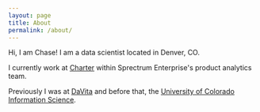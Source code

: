 ```yaml
---
layout: page
title: About
permalink: /about/
---
```


Hi, I am Chase! I am a data scientist located in Denver, CO.

I currently work at [Charter](https://www.spectrum.com/) within Sprectrum Enterprise's product analytics team. 

Previously I was at [DaVita](https://www.davita.com/) and before that, the [University of Colorado Information Science](https://www.colorado.edu/cmci/infoscience).


